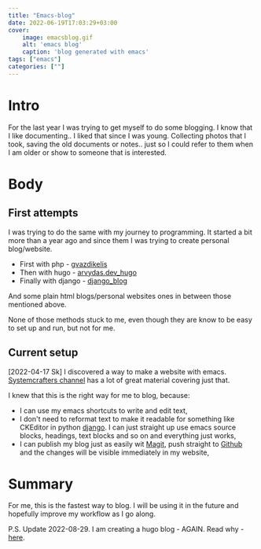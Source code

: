 ```yaml
---
title: "Emacs-blog"
date: 2022-06-19T17:03:29+03:00
cover:
    image: emacsblog.gif
    alt: 'emacs blog'
    caption: 'blog generated with emacs'
tags: ["emacs"]
categories: [""]
---
```


# Intro

For the last year I was trying to get myself to do some blogging. I
know that I like documenting.. I liked that since I was young.
Collecting photos that I took, saving the old documents or notes..
just so I could refer to them when I am older or show to someone that
is interested.

# Body
## First attempts

I was trying to do the same with my journey to programming. It started
a bit more than a year ago and since them I was trying to create
personal blog/website.

* First with php - [gvazdikelis](https://github.com/arvydasg/gvazdikelis)
* Then with hugo - [arvydas.dev_hugo](https://github.com/arvydasg/arvydas.dev_hugo)
* Finally with django -
  [django_blog](https://github.com/arvydasg/django_blog)
  
And some plain html blogs/personal websites ones in between those
mentioned above.

None of those methods stuck to me, even though they are know to be
easy to set up and run, but not for me.

## Current setup

[2022-04-17 Sk] I discovered a way to make a website with emacs.
[Systemcrafters channel](https://systemcrafters.net/publishing-websites-with-org-mode/) has a lot of great material covering just that.

I knew that this is the right way for me to blog, because:

* I can use my emacs shortcuts to write and edit text,
* I don't need to reformat text to make it readable for something like
  CKEditor in python [django](https://github.com/arvydasg/emacs_blog). I can just straight up use emacs source
  blocks, headings, text blocks and so on and everything just works,
* I can publish my blog just as easily wit [Magit](https://magit.vc/), push straight to
  [Github](https://github.com/arvydasg/gvazdikelis) and the changes will be visible immediately in my website,

# Summary

For me, this is the fastest way to blog. I will be using it in the
future and hopefully improve my workflow as I go along.

P.S. Update 2022-08-29. I am creating a hugo blog - AGAIN. Read why - [here](https://github.com/arvydasg/emacs_blog).

